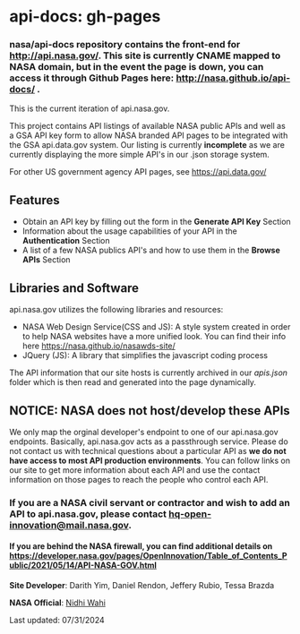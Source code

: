 # api-docs: gh-pages

### nasa/api-docs repository contains the front-end for http://api.nasa.gov/. This site is currently CNAME mapped to NASA domain, but in the event the page is down, you can access it through Github Pages here: http://nasa.github.io/api-docs/ .

This is the current iteration of api.nasa.gov.

This project contains API listings of available NASA public APIs and well as a GSA API key form to allow NASA branded API pages to be integrated with the GSA api.data.gov system. Our listing is currently **incomplete** as we are currently displaying the more simple API's in our .json storage system.

For other US government agency API pages, see https://api.data.gov/

## Features

* Obtain an API key by filling out the form in the **Generate API Key** Section
* Information about the usage capabilities of your API in the **Authentication** Section
* A list of a few NASA publics API's and how to use them in the **Browse APIs** Section


## Libraries and Software

api.nasa.gov utilizes the following libraries and resources:

* NASA Web Design Service(CSS and JS): A style system created in order to help NASA websites have a more unified look. You can find their info here https://nasa.github.io/nasawds-site/
* JQuery (JS): A library that simplifies the javascript coding process

The API information that our site hosts is currently archived in our *apis.json* folder which is then read and generated into the page dynamically.

## NOTICE: NASA does not host/develop these APIs
We only map the orginal developer's endpoint to one of our api.nasa.gov endpoints. Basically, api.nasa.gov acts as a passthrough service. Please do not contact us with technical questions about a particular API as <b> we do not have access to most API production environments</b>. You can follow links on our site to get more information about each API and use the contact information on those pages to reach the people who control each API.

### If you are a NASA civil servant or contractor and wish to add an API to api.nasa.gov, please contact <a href="mailto.hq-open-innovation@mail.nasa.gov">hq-open-innovation@mail.nasa.gov</a>. 
#### If you are behind the NASA firewall, you can find additional details on https://developer.nasa.gov/pages/OpenInnovation/Table_of_Contents_Public/2021/05/14/API-NASA-GOV.html

**Site Developer**: Darith Yim, Daniel Rendon, Jeffery Rubio, Tessa Brazda

**NASA Official**: <a href="mailto:nidhi.wahi@nasa.gov">Nidhi Wahi</a>

Last updated: 07/31/2024
